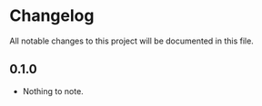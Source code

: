 # Changelog

All notable changes to this project will be documented in this file.

## 0.1.0

- Nothing to note.

<!-- generated by git-cliff -->
